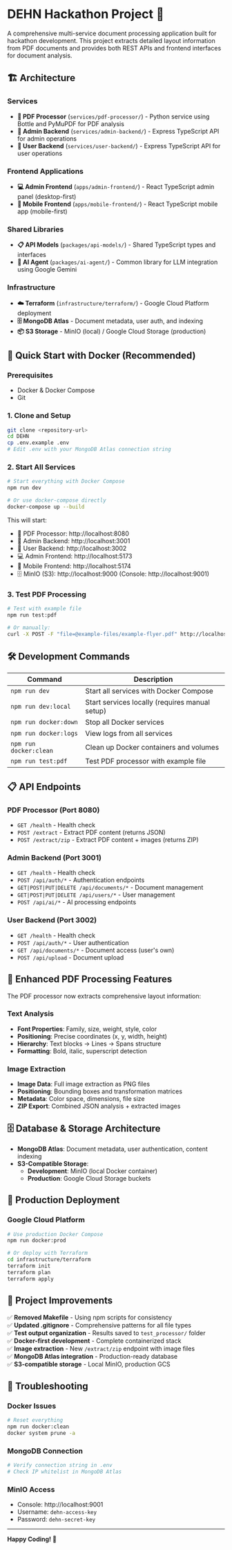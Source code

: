 # DEHN Hackathon Project 🚀

A comprehensive multi-service document processing application built for hackathon development. This project extracts detailed layout information from PDF documents and provides both REST APIs and frontend interfaces for document analysis.

## 🏗️ Architecture

### Services
- **🐍 PDF Processor** (`services/pdf-processor/`) - Python service using Bottle and PyMuPDF for PDF analysis
- **🔐 Admin Backend** (`services/admin-backend/`) - Express TypeScript API for admin operations  
- **👤 User Backend** (`services/user-backend/`) - Express TypeScript API for user operations

### Frontend Applications
- **💻 Admin Frontend** (`apps/admin-frontend/`) - React TypeScript admin panel (desktop-first)
- **📱 Mobile Frontend** (`apps/mobile-frontend/`) - React TypeScript mobile app (mobile-first)

### Shared Libraries
- **📋 API Models** (`packages/api-models/`) - Shared TypeScript types and interfaces
- **🤖 AI Agent** (`packages/ai-agent/`) - Common library for LLM integration using Google Gemini

### Infrastructure
- **☁️ Terraform** (`infrastructure/terraform/`) - Google Cloud Platform deployment
- **🗄️ MongoDB Atlas** - Document metadata, user auth, and indexing
- **📦 S3 Storage** - MinIO (local) / Google Cloud Storage (production)

## 🚀 Quick Start with Docker (Recommended)

### Prerequisites
- Docker & Docker Compose
- Git

### 1. Clone and Setup
```bash
git clone <repository-url>
cd DEHN
cp .env.example .env
# Edit .env with your MongoDB Atlas connection string
```

### 2. Start All Services
```bash
# Start everything with Docker Compose
npm run dev

# Or use docker-compose directly
docker-compose up --build
```

This will start:
- 🐍 PDF Processor: http://localhost:8080
- 🔐 Admin Backend: http://localhost:3001
- 👤 User Backend: http://localhost:3002
- 💻 Admin Frontend: http://localhost:5173
- 📱 Mobile Frontend: http://localhost:5174
- 🗄️ MinIO (S3): http://localhost:9000 (Console: http://localhost:9001)

### 3. Test PDF Processing
```bash
# Test with example file
npm run test:pdf

# Or manually:
curl -X POST -F "file=@example-files/example-flyer.pdf" http://localhost:8080/extract
```

## 🛠️ Development Commands

| Command | Description |
|---------|-------------|
| `npm run dev` | Start all services with Docker Compose |
| `npm run dev:local` | Start services locally (requires manual setup) |
| `npm run docker:down` | Stop all Docker services |
| `npm run docker:logs` | View logs from all services |
| `npm run docker:clean` | Clean up Docker containers and volumes |
| `npm run test:pdf` | Test PDF processor with example file |

## 📋 API Endpoints

### PDF Processor (Port 8080)
- `GET /health` - Health check
- `POST /extract` - Extract PDF content (returns JSON)
- `POST /extract/zip` - Extract PDF content + images (returns ZIP)

### Admin Backend (Port 3001)
- `GET /health` - Health check
- `POST /api/auth/*` - Authentication endpoints
- `GET|POST|PUT|DELETE /api/documents/*` - Document management
- `GET|POST|PUT|DELETE /api/users/*` - User management
- `POST /api/ai/*` - AI processing endpoints

### User Backend (Port 3002)
- `GET /health` - Health check
- `POST /api/auth/*` - User authentication
- `GET /api/documents/*` - Document access (user's own)
- `POST /api/upload` - Document upload

## 🧪 Enhanced PDF Processing Features

The PDF processor now extracts comprehensive layout information:

### Text Analysis
- **Font Properties**: Family, size, weight, style, color
- **Positioning**: Precise coordinates (x, y, width, height)
- **Hierarchy**: Text blocks → Lines → Spans structure
- **Formatting**: Bold, italic, superscript detection

### Image Extraction
- **Image Data**: Full image extraction as PNG files
- **Positioning**: Bounding boxes and transformation matrices
- **Metadata**: Color space, dimensions, file size
- **ZIP Export**: Combined JSON analysis + extracted images

## 🗄️ Database & Storage Architecture

- **MongoDB Atlas**: Document metadata, user authentication, content indexing
- **S3-Compatible Storage**: 
  - **Development**: MinIO (local Docker container)
  - **Production**: Google Cloud Storage buckets

## 🎯 Production Deployment

### Google Cloud Platform
```bash
# Use production Docker Compose
npm run docker:prod

# Or deploy with Terraform
cd infrastructure/terraform
terraform init
terraform plan
terraform apply
```

## 🧹 Project Improvements

✅ **Removed Makefile** - Using npm scripts for consistency  
✅ **Updated .gitignore** - Comprehensive patterns for all file types  
✅ **Test output organization** - Results saved to `test_processor/` folder  
✅ **Docker-first development** - Complete containerized stack  
✅ **Image extraction** - New `/extract/zip` endpoint with image files  
✅ **MongoDB Atlas integration** - Production-ready database  
✅ **S3-compatible storage** - Local MinIO, production GCS  

## 🐛 Troubleshooting

### Docker Issues
```bash
# Reset everything
npm run docker:clean
docker system prune -a
```

### MongoDB Connection
```bash
# Verify connection string in .env
# Check IP whitelist in MongoDB Atlas
```

### MinIO Access
- Console: http://localhost:9001
- Username: `dehn-access-key`
- Password: `dehn-secret-key`

---

**Happy Coding! 🎉**

